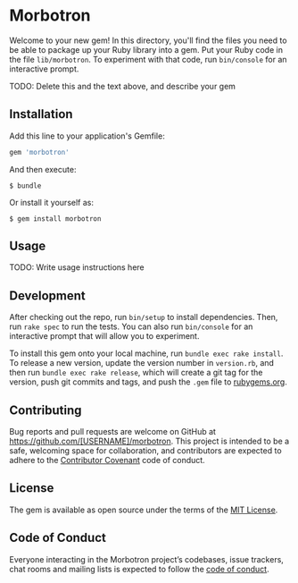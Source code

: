 # Morbotron

Welcome to your new gem! In this directory, you'll find the files you need to be able to package up your Ruby library into a gem. Put your Ruby code in the file `lib/morbotron`. To experiment with that code, run `bin/console` for an interactive prompt.

TODO: Delete this and the text above, and describe your gem

## Installation

Add this line to your application's Gemfile:

```ruby
gem 'morbotron'
```

And then execute:

    $ bundle

Or install it yourself as:

    $ gem install morbotron

## Usage

TODO: Write usage instructions here

## Development

After checking out the repo, run `bin/setup` to install dependencies. Then, run `rake spec` to run the tests. You can also run `bin/console` for an interactive prompt that will allow you to experiment.

To install this gem onto your local machine, run `bundle exec rake install`. To release a new version, update the version number in `version.rb`, and then run `bundle exec rake release`, which will create a git tag for the version, push git commits and tags, and push the `.gem` file to [rubygems.org](https://rubygems.org).

## Contributing

Bug reports and pull requests are welcome on GitHub at https://github.com/[USERNAME]/morbotron. This project is intended to be a safe, welcoming space for collaboration, and contributors are expected to adhere to the [Contributor Covenant](http://contributor-covenant.org) code of conduct.

## License

The gem is available as open source under the terms of the [MIT License](https://opensource.org/licenses/MIT).

## Code of Conduct

Everyone interacting in the Morbotron project’s codebases, issue trackers, chat rooms and mailing lists is expected to follow the [code of conduct](https://github.com/[USERNAME]/morbotron/blob/master/CODE_OF_CONDUCT.md).
